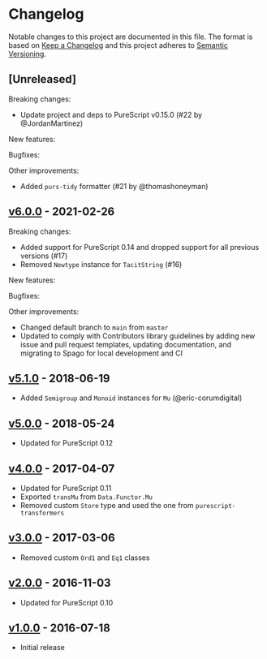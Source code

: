# Changelog

Notable changes to this project are documented in this file. The format is based on [Keep a Changelog](https://keepachangelog.com/en/1.0.0/) and this project adheres to [Semantic Versioning](https://semver.org/spec/v2.0.0.html).

## [Unreleased]

Breaking changes:
- Update project and deps to PureScript v0.15.0 (#22 by @JordanMartinez)

New features:

Bugfixes:

Other improvements:
- Added `purs-tidy` formatter (#21 by @thomashoneyman)

## [v6.0.0](https://github.com/purescript-contrib/purescript-fixed-points/releases/tag/v6.0.0) - 2021-02-26

Breaking changes:
- Added support for PureScript 0.14 and dropped support for all previous versions (#17)
- Removed `Newtype` instance for `TacitString` (#16)

New features:

Bugfixes:

Other improvements:
- Changed default branch to `main` from `master`
- Updated to comply with Contributors library guidelines by adding new issue and pull request templates, updating documentation, and migrating to Spago for local development and CI

## [v5.1.0](https://github.com/purescript-contrib/purescript-fixed-points/releases/tag/v5.1.0) - 2018-06-19

- Added `Semigroup` and `Monoid` instances for `Mu` (@eric-corumdigital)

## [v5.0.0](https://github.com/purescript-contrib/purescript-fixed-points/releases/tag/v5.0.0) - 2018-05-24

- Updated for PureScript 0.12

## [v4.0.0](https://github.com/purescript-contrib/purescript-fixed-points/releases/tag/v4.0.0) - 2017-04-07

- Updated for PureScript 0.11
- Exported `transMu` from `Data.Functor.Mu`
- Removed custom `Store` type and used the one from `purescript-transformers`

## [v3.0.0](https://github.com/purescript-contrib/purescript-fixed-points/releases/tag/v3.0.0) - 2017-03-06

- Removed custom `Ord1` and `Eq1` classes

## [v2.0.0](https://github.com/purescript-contrib/purescript-fixed-points/releases/tag/v2.0.0) - 2016-11-03

- Updated for PureScript 0.10

## [v1.0.0](https://github.com/purescript-contrib/purescript-fixed-points/releases/tag/v1.0.0) - 2016-07-18

- Initial release
